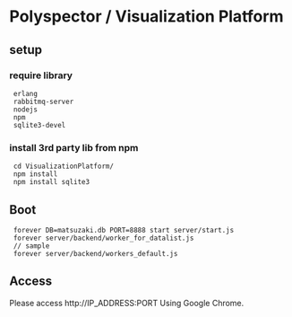 # Polyspector / Visualization Platform

## setup
### require  library
```
 erlang
 rabbitmq-server
 nodejs
 npm
 sqlite3-devel
```

### install 3rd party lib from npm
```
 cd VisualizationPlatform/
 npm install
 npm install sqlite3
```

## Boot
```
 forever DB=matsuzaki.db PORT=8888 start server/start.js
 forever server/backend/worker_for_datalist.js
 // sample
 forever server/backend/workers_default.js
```

## Access
Please access http://IP_ADDRESS:PORT Using Google Chrome.
